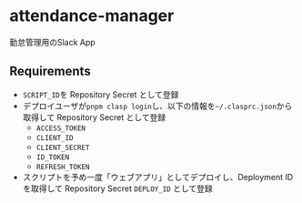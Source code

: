 # attendance-manager

勤怠管理用のSlack App

## Requirements

- `SCRIPT_ID`を Repository Secret として登録
- デプロイユーザが`pnpm clasp login`し、以下の情報を`~/.clasprc.json`から取得して Repository Secret として登録
  - `ACCESS_TOKEN`
  - `CLIENT_ID`
  - `CLIENT_SECRET`
  - `ID_TOKEN`
  - `REFRESH_TOKEN`
- スクリプトを予め一度「ウェブアプリ」としてデプロイし、Deployment ID を取得して Repository Secret `DEPLOY_ID` として登録
